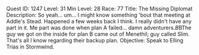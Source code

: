 Quest ID: 1247
Level: 31
Min Level: 28
Race: 77
Title: The Missing Diplomat
Description: So yeah... um... I might know something 'bout that meeting at Addle's Stead. Happened a few weeks back I think. I really didn't have any part in it. Me part was done when plan A failed... damn adventurers.$B$BThe guy we got on the inside for plan B came out of Menethil; guy called Slim. That's all I know regarding their backup plan.
Objective: Speak to Elling Trias in Stormwind.
